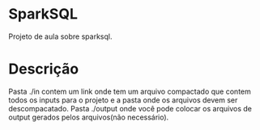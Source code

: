# SparkSQL
Projeto de aula sobre sparksql.

# Descrição
Pasta ./in contem um link onde tem um arquivo compactado que contem todos os inputs para o projeto e a pasta onde os arquivos devem ser descompacatado. Pasta ./output onde você pode colocar os arquivos de output gerados pelos arquivos(não necessário).
